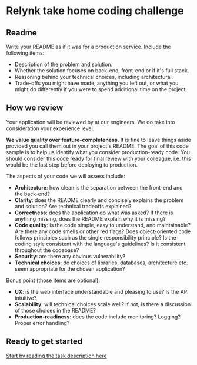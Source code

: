# Relynk take home coding challenge

## Readme

Write your README as if it was for a production service. Include the following items:

- Description of the problem and solution.
- Whether the solution focuses on back-end, front-end or if it's full stack.
- Reasoning behind your technical choices, including architectural.
- Trade-offs you might have made, anything you left out, or what you might do differently if you were to spend additional time on the project.

## How we review

Your application will be reviewed by at our engineers. We do take into consideration your experience level.

**We value quality over feature-completeness**. It is fine to leave things aside provided you call them out in your project's README. The goal of this code sample is to help us identify what you consider production-ready code. You should consider this code ready for final review with your colleague, i.e. this would be the last step before deploying to production.

The aspects of your code we will assess include:

- **Architecture**: how clean is the separation between the front-end and the back-end?
- **Clarity**: does the README clearly and concisely explains the problem and solution? Are technical tradeoffs explained?
- **Correctness**: does the application do what was asked? If there is anything missing, does the README explain why it is missing?
- **Code quality**: is the code simple, easy to understand, and maintainable? Are there any code smells or other red flags? Does object-oriented code follows principles such as the single responsibility principle? Is the coding style consistent with the language's guidelines? Is it consistent throughout the codebase?
- **Security**: are there any obvious vulnerability?
- **Technical choices**: do choices of libraries, databases, architecture etc. seem appropriate for the chosen application?

Bonus point (those items are optional):

- **UX**: is the web interface understandable and pleasing to use? Is the API intuitive?
- **Scalability**: will technical choices scale well? If not, is there a discussion of those choices in the README?
- **Production-readiness**: does the code include monitoring? Logging? Proper error handling?

## Ready to get started

[Start by reading the task description here](backend.md)
